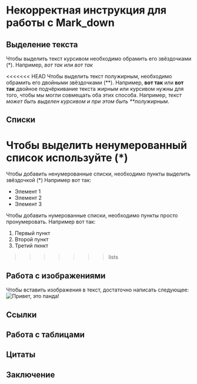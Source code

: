 # Некорректная инструкция для работы с Mark_down

## Выделение текста

Чтобы выделить текст курсивом необходимо обрамить его звёздочками (*). Например, *вот так* или _вот так_

<<<<<<< HEAD
Чтобы выделить текст полужирным, необходимо обрамить его двойными звёздочками (**). Например, **вот так** или __вот так__ двойное подчёркивание
текста жирным или курсивом нужны для того, чтобы мы могли совмещать оба этих способа. Например, _текст может быть выделен курсивом и при этом быть **полужирным_.

## Списки
Чтобы выделить ненумерованный список используйте (*)
=======
Чтобы добавить ненумерованные списки, необходимо пункты выделить звёздочкой (*) Например вот так: 
* Элемент 1
* Элемент 2
* Элемент 3

Чтобы добавить нумерованные списки, необходимо пункты просто пронумеровать. Например вот так:
1. Первый пункт
2. Второй пункт
3. Третий пкнкт

>>>>>>> lists
## Работа с изображениями


Чтобы вставить изображения в текст, достаточно написать следующее: 
![Привет, это панда!](Panda.jpg)

## Сcылки

## Работа с таблицами

## Цитаты

## Заключение

